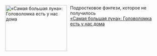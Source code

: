 <!--2025-01-06 10:00:12-->
<div class="yb">
  <div class="rss smaller1 kino_kino"><a href="https://www.kino-teatr.ru/kino/art/tv/7515/" title="«Самая большая луна»: Головоломка есть у нас дома"><img src="https://www.kino-teatr.ru/art/5/1/7515/poster.jpg" width="196" height="147" align="left" hspace="5" style="margin: 0px 10px 0px 5px" alt="«Самая большая луна»: Головоломка есть у нас дома"/></a>Подростковое фэнтези, которое не получилось <br><a class="light" href="https://www.kino-teatr.ru/kino/art/tv/7515/">«Самая большая луна»: Головоломка есть у нас дома</a></div>
</div>

